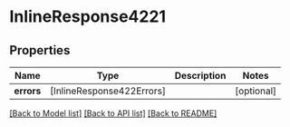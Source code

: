 # InlineResponse4221

## Properties
Name | Type | Description | Notes
------------ | ------------- | ------------- | -------------
**errors** | [InlineResponse422Errors] |  | [optional] 

[[Back to Model list]](../README.md#documentation-for-models) [[Back to API list]](../README.md#documentation-for-api-endpoints) [[Back to README]](../README.md)


